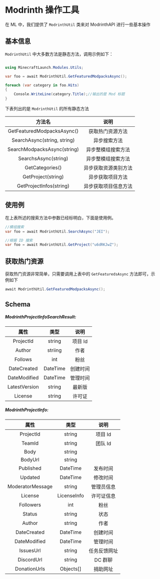 # Modrinth 操作工具

在 ML 中，我们提供了 `ModrinthUtil` 类来对 ModrinthAPI 进行一些基本操作

## 基本信息
`ModrinthUtil` 中大多数方法是静态方法，调用示例如下：

``` C#

using MinecraftLaunch.Modules.Utils;

var foo = await ModrinthUtil.GetFeaturedModpacksAsync();

foreach (var category in foo.Hits)
{
    Console.WriteLine(category.Title);//输出的是 Mod 标题
}

```

下表列出的是 `ModrinthUtil` 的所有静态方法

|方法名|说明|
|:------:|:----:|
|GetFeaturedModpacksAsync() | 获取热门资源方法  |
|SearchAsync(string, string) | 异步搜索方法 |
|SearchModpacksAsync(string) | 异步整模组搜索方法 |
|SearchsAsync(string) | 异步整模组搜索方法 |
|GetCategories() | 异步获取资源类别方法|
|GetProject(string) | 异步获取项目方法 |
|GetProjectInfos(string) | 异步获取项目信息方法 |


## 使用例
在上表所述的搜索方法中参数已经标明白，下面是使用例。

```C#
//模组搜索
var foo = await ModrinthUtil.SearchAsync("JEI");

//根据 ID 搜索
var foo = await ModrinthUtil.GetProject("u6dRKJwZ");
```

## 获取热门资源
获取热门资源非常简单，只需要调用上表中的 `GetFeaturedsAsync` 方法即可，示例如下

```C#
await ModrinthUtil.GetFeaturedModpacksAsync();
```


## Schema

##### ModrinthProjectInfoSearchResult:
|属性|类型|说明|
|:------:|:----:|:-------:|
|ProjectId  | string  | 项目 Id |
|Author | striing |作者|
|Follows | int |粉丝|
|DateCreated | DateTime |创建时间|
|DateModified  | DateTime|管理时间|
|LatestVersion| string |最新版|
|License | string |许可证|

##### ModrinthProjectInfo:
|属性|类型|说明|
|:------:|:----:|:-------:|
|ProjectId  | string  | 项目 Id |
|TeamId  | string  | 团队 Id |
|Body | string  |  |
|BodyUrl | string  |  |
|Published | DateTime |发布时间|
|Updated | DateTime |修改时间|
|ModeratorMessage|string|管理员信息|
|License|LicenseInfo|许可证信息|
|Followers | int |粉丝|
|Status | string |状态|
|Author | string |作者|
|DateCreated | DateTime |创建时间|
|DateModified  | DateTime|管理时间|
|IssuesUrl| string |任务反馈网址|
|DiscordUrl | string |DC 群聊|
|DonationUrls | Objects[] | 捐助网址|